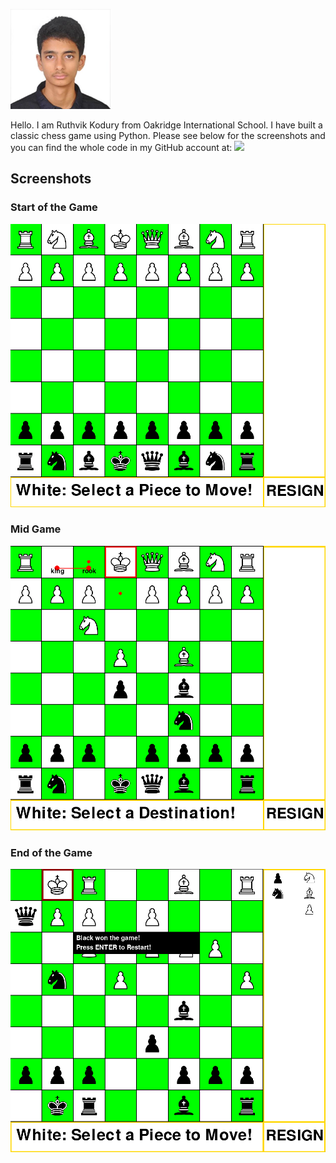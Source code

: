 ![](https://raw.githubusercontent.com/ruthvik889/my-chess-game/refs/heads/main/Screenshots/ruthvik_profilepic.png)

Hello. I am Ruthvik Kodury from Oakridge International School. I have built a classic chess game using Python. Please see below for the screenshots and you can find the whole code in my GitHub account at:
![](https://github.com/ruthvik889)

## Screenshots

### Start of the Game
![Start of the Game](https://raw.githubusercontent.com/ruthvik889/my-chess-game/refs/heads/main/Screenshots/Start_screen.png)

### Mid Game
![Mid Game](https://raw.githubusercontent.com/ruthvik889/my-chess-game/refs/heads/main/Screenshots/castle_screen.png)

### End of the Game
![Game Over Screen](https://raw.githubusercontent.com/ruthvik889/my-chess-game/refs/heads/main/Screenshots/gameover_screen.png)
